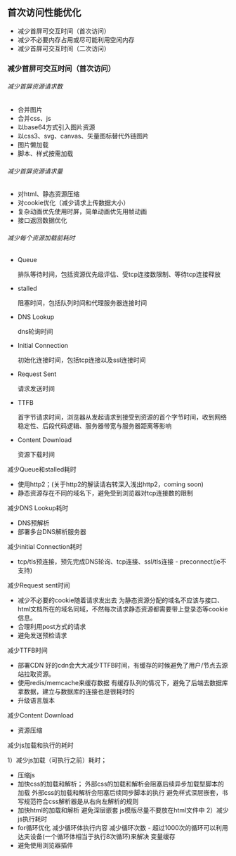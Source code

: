 ## 首次访问性能优化

- 减少首屏可交互时间（首次访问）
- 减少不必要内存占用或尽可能利用空闲内存
- 减少首屏可交互时间（二次访问）

### 减少首屏可交互时间（首次访问）

###### 减少首屏资源请求数 

- 合并图片
- 合并css、js
- 以base64方式引入图片资源
- 以css3、svg、canvas、矢量图标替代外链图片
- 图片懒加载
- 脚本、样式按需加载

###### 减少首屏资源请求量

- 对html、静态资源压缩
- 对cookie优化（减少请求上传数据大小）
- 复杂动画优先使用时屏，简单动画优先用帧动画
- 接口返回数据优化

###### 减少每个资源加载前耗时

- Queue

  排队等待时间，包括资源优先级评估、受tcp连接数限制、等待tcp连接释放

- stalled

  阻塞时间，包括队列时间和代理服务器连接时间

- DNS Lookup

  dns轮询时间

- Initial Connection

  初始化连接时间，包括tcp连接以及ssl连接时间

- Request Sent

  请求发送时间

- TTFB

  首字节请求时间，浏览器从发起请求到接受到资源的首个字节时间，收到网络稳定性、后段代码逻辑、服务器带宽与服务器距离等影响

- Content Download

  资源下载时间



减少Queue和stalled耗时

- 使用http2；(关于http2的解读请右转深入浅出http2，coming soon)
- 静态资源存在不同的域名下，避免受到浏览器对tcp连接数的限制

减少DNS Lookup耗时

- DNS预解析
- 部署多台DNS解析服务器

减少initial Connection耗时

- tcp/tls预连接，预先完成DNS轮询、tcp连接、ssl/tls连接 - preconnect(ie不支持)

减少Request sent时间

- 减少不必要的cookie随着请求发出去
  为静态资源分配的域名不应该与接口、html文档所在的域名同域，不然每次请求静态资源都需要带上登录态等cookie信息。
- 合理利用post方式的请求
- 避免发送预检请求

减少TTFB时间

- 部署CDN
  好的cdn会大大减少TTFB时间，有缓存的时候避免了用户/节点去源站拉取资源。
- 使用redis/memcache来缓存数据
  有缓存队列的情况下，避免了后端去数据库拿数据，建立与数据库的连接也是很耗时的
- 升级语言版本

减少Content Download

- 资源压缩

减少js加载和执行的耗时

1）减少js加载（可执行之前）耗时；

- 压缩js
- 加快css的加载和解析；
  外部css的加载和解析会阻塞后续异步加载型脚本的加载
  外部css的加载和解析会阻塞后续同步脚本的执行
  避免样式深层嵌套，书写规范符合css解析器是从右向左解析的规则
- 加快html的加载和解析
  避免深层嵌套
  js模版尽量不要放在html文件中
  2）减少js执行耗时
- for循环优化
  减少循环体执行内容
  减少循环次数 - 超过1000次的循环可以利用达夫设备(一个循环体相当于执行8次循环)来解决
  变量缓存
- 避免使用浏览器插件